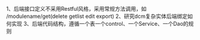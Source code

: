 1、后端接口定义不采用Restful风格，采用常规方法调用，如  /modulename/get(delete getlist edit export)
2、研究dcm复杂实体后端绑定如何实现
3、后端代码结构，遵循一个表一个control、一个Service、一个Dao的规则
